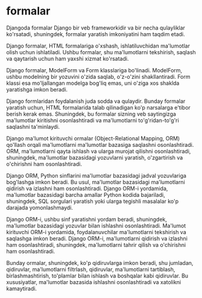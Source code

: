 # formalar
Djangoda formalar
Django bir veb frameworkidir va bir necha qulayliklar ko'rsatadi, shuningdek, formalar yaratish imkoniyatini ham taqdim etadi.

Django formalar, HTML formalariga o'xshash, ishlatiluvchidan ma'lumotlar olish uchun ishlatiladi. Ushbu formalar, shu ma'lumotlarni tekshirish, saqlash va qaytarish uchun ham yaxshi xizmat ko'rsatadi.

Django formalar, ModelForm va Form klasslariga bo'linadi. ModelForm, ushbu modelning bir yozuvini o'zida saqlab, o'z-o'zini shakllantiradi. Form klassi esa mo'ljallangan modelga bog'liq emas, uni o'ziga xos shaklda yaratishga imkon beradi.

Django formlaridan foydalanish juda sodda va qulaydir. Bunday formalar yaratish uchun, HTML formalarida talab qilinadigan ko'p narsalarga e'tibor berish kerak emas. Shuningdek, bu formalar sizning veb saytingizga ma'lumotlar kiritishni osonlashtiradi va ma'lumotlarni to'g'ridan-to'g'ri saqlashni ta'minlaydi.

Django ma'lumot kirituvchi ormalar (Object-Relational Mapping, ORM) qo'llash orqali ma'lumotlarni ma'lumotlar bazasiga saqlashni osonlashtiradi. ORM, ma'lumotlarni qayta ishlash va ularga murojat qilishni osonlashtiradi, shuningdek, ma'lumotlar bazasidagi yozuvlarni yaratish, o'zgartirish va o'chirishni ham osonlashtiradi.

Django ORM, Python sinflarini ma'lumotlar bazasidagi jadval yozuvlariga bog'lashga imkon beradi. Bu usul, ma'lumotlar bazasidagi ma'lumotlarni qidirish va izlashni ham osonlashtiradi. Django ORM-i yordamida, ma'lumotlar bazasidagi barcha amallar Python kodida bajariladi, shuningdek, SQL sorgulari yaratish yoki ularga tegishli masalalar ko'p darajada yomonlashmaydi.

Django ORM-i, ushbu sinf yaratishni yordam beradi, shuningdek, ma'lumotlar bazasidagi yozuvlar bilan ishlashni osonlashtiradi. Ma'lumot kirituvchi ORM-i yordamida, foydalanuvchilar ma'lumotlarni tekshirish va saqlashga imkon beradi. Django ORM-i, ma'lumotlarni qidirish va izlashni ham osonlashtiradi, shuningdek, ma'lumotlarni tahrir qilish va o'chirishni ham osonlashtiradi.

Bunday ormalar, shuningdek, ko'p qidiruvlarga imkon beradi, shu jumladan, qidiruvlar, ma'lumotlarni filtrlash, qidiruvlar, ma'lumotlarni tartiblash, birlashmashtirish, to'plamlar bilan ishlash va boshqalar kabi qidiruvlar. Bu xususiyatlar, ma'lumotlar bazasida ishlashni osonlashtiradi va xatolikni kamaytiradi.

